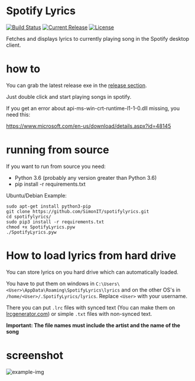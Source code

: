 # Spotify Lyrics
[![Build Status](https://travis-ci.com/SimonIT/spotifylyrics.svg?branch=master)](https://travis-ci.com/SimonIT/spotifylyrics)
[![Current Release](https://img.shields.io/github/release/SimonIT/spotifylyrics.svg)](https://github.com/SimonIT/spotifylyrics/releases)
[![License](https://img.shields.io/github/license/SimonIT/spotifylyrics.svg)](https://github.com/SimonIT/spotifylyrics/blob/master/LICENSE)

Fetches and displays lyrics to currently playing song in the Spotify desktop client.

# how to
You can grab the latest release exe in the [release section](https://github.com/SimonIT/spotifylyrics/releases).

Just double click and start playing songs in spotify. 

If you get an error about api-ms-win-crt-runtime-l1-1-0.dll missing, you need this:

https://www.microsoft.com/en-us/download/details.aspx?id=48145

# running from source
If you want to run from source you need:

* Python 3.6 (probably any version greater than Python 3.6)
* pip install -r requirements.txt

Ubuntu/Debian Example:
```
sudo apt-get install python3-pip
git clone https://github.com/SimonIT/spotifylyrics.git
cd spotifylyrics/
sudo pip3 install -r requirements.txt
chmod +x SpotifyLyrics.pyw
./SpotifyLyrics.pyw
```

# How to load lyrics from hard drive
You can store lyrics on you hard drive which can automatically loaded.

You have to put them on windows in `C:\Users\<User>\AppData\Roaming\SpotifyLyrics\lyrics` and on the other OS's in `/home/<User>/.SpotifyLyrics/lyrics`. Replace `<User>` with your username.
  
There you can put `.lrc` files with synced text (You can make them on [lrcgenerator.com](https://lrcgenerator.com/)) or simple `.txt` files with non-synced text.
 
**Important: The file names must include the artist and the name of the song**

# screenshot
![example-img](https://i.imgur.com/2dUN17q.png)
